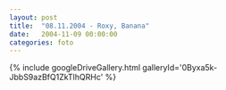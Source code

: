 ```yaml
---
layout: post
title:  "08.11.2004 - Roxy, Banana"
date:   2004-11-09 00:00:00
categories: foto
---
```


{% include googleDriveGallery.html galleryId='0Byxa5k-JbbS9azBfQ1ZkTlhQRHc' %}